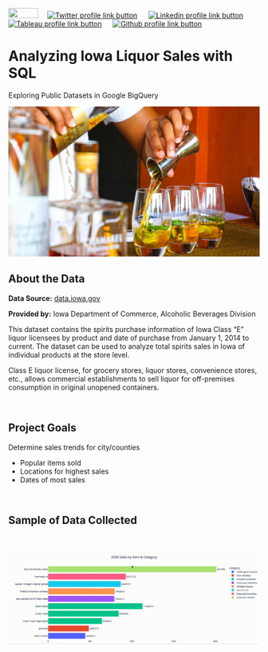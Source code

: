 [<img src="https://img.shields.io/badge/Email-%23EA4335.svg?&sflat&logo=gmail&logoColor=white" height="20" width="60" />](mailto:rraxxpl0jagb@opayq.com) &emsp;[<img src="https://img.shields.io/badge/Twitter-%231DA1F2.svg?&sflat&logo=Twitter&logoColor=white" alt="Twitter profile link button" height="20" width="70" />](https://twitter.com/drusho) &emsp; [<img src="https://img.shields.io/badge/Linkedin-%230A66C2.svg?&sflat&logo=linkedin&logoColor=white" alt="Linkedin profile link button" height="20" width="70" />](https://linkedin.com/in/davidrusho) &emsp; [<img src="https://img.shields.io/badge/Tableau-%23ff4d4d.svg?&sflat&logo=tableau&logoColor=white" alt="Tableau profile link button" height="20" width="70" >](https://public.tableau.com/app/profile/drusho) &emsp; [<img src="https://img.shields.io/badge/Github Blog-%23181717.svg?&style=flat&logo=github&logoColor=white" alt="Github profile link button" height="20" width="90" alt="Github Blog Button"/>](https://drusho.github.io/blog) 

# __Analyzing Iowa Liquor Sales with SQL__

Exploring Public Datasets in Google BigQuery

<img src="https://raw.githubusercontent.com/drusho/bigquery_liquor_sales/main/assets/header_liquor.jpeg" height=300 >

<br>

## About the Data


__Data Source:__ [data.iowa.gov](https://data.iowa.gov/Sales-Distribution/Iowa-Liquor-Sales/m3tr-qhgy)

__Provided by:__ Iowa Department of Commerce, Alcoholic Beverages Division


This dataset contains the spirits purchase information of Iowa Class “E” liquor licensees by product and date of purchase from January 1, 2014 to current. The dataset can be used to analyze total spirits sales in Iowa of individual products at the store level.

Class E liquor license, for grocery stores, liquor stores, convenience stores, etc., allows commercial establishments to sell liquor for off-premises consumption in original unopened containers.

<br>

## Project Goals
Determine sales trends for city/counties
* Popular items sold
* Locations for highest sales
* Dates of most sales

<br>

## Sample of Data Collected

<br>
<br>

<img src="https://github.com/drusho/bigquery_liquor_sales/blob/main/reports/figures/sale_items_cat%20(bar_plot).gif">
<br>





<!-- ## Take Aways -->




<br>
<br>

<!-- ## Project Links -->


